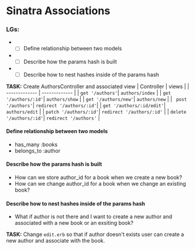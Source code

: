 # Sinatra Associations
### LGs:
* - [ ] Define relationship between two models
* - [ ] Describe how the params hash is built
* - [ ] Describe how to nest hashes inside of the params hash

**TASK:** Create AuthorsController and associated view
| Controller    | views         |
| ------------- | ------------- |
| `get '/authors'`| `authors/index` |
| `get '/authors/:id'`| `authors/show` |
| `get '/authors/new'`| `authors/new` |
| ` post '/authors'`| `redirect '/authors/:id'`|
| `get '/authors/:id/edit'`| `authors/edit` |
| `patch '/authors/:id'`| `redirect '/authors/:id'` |
| `delete '/authors/:id'`| `redirect '/authors'` |


#### **Define relationship between two models**
* has_many :books
* belongs_to :author

#### **Describe how the params hash is built**
* How can we store author_id for a book when we create a new book?
* How can we change author_id for a book when we change an existing book?
    
#### **Describe how to nest hashes inside of the params hash**
* What if author is not there and I want to create a new author and associated with a new book or an exsiting book?

**TASK:** Change `edit.erb` so that if author doesn't exists user can create a new author and associate with the book.
        